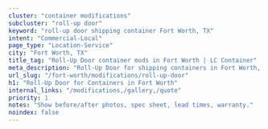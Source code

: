 ```yaml
---
cluster: "container modifications"
subcluster: "roll-up door"
keyword: "roll-up door shipping container Fort Worth, TX"
intent: "Commercial-Local"
page_type: "Location-Service"
city: "Fort Worth, TX"
title_tag: "Roll-Up Door container mods in Fort Worth | LC Container"
meta_description: "Roll-Up Door for shipping containers in Fort Worth, TX. Local fabrication & pro install. LC Container — Since 2003. Get a quote."
url_slug: "/fort-worth/modifications/roll-up-door"
h1: "Roll-Up Door for Containers in Fort Worth"
internal_links: "/modifications,/gallery,/quote"
priority: 1
notes: "Show before/after photos, spec sheet, lead times, warranty."
noindex: false
---
```


<!-- TODO: Add unique city/inventory copy, images, and internal links here. -->
